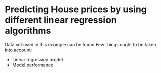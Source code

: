 # Predicting House prices by using different linear regression algorithms

Data set used in this example can be found 
Few things ought to be taken into account:
* Linear regression model 
* Model performance
